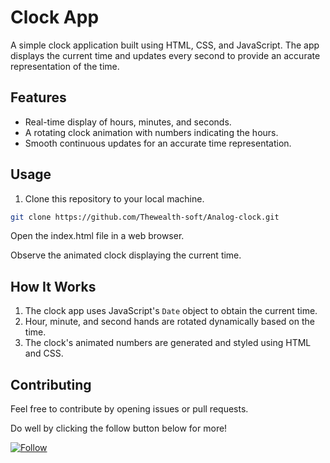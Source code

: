 # Clock App

A simple clock application built using HTML, CSS, and JavaScript. The app displays the current time and updates every second to provide an accurate representation of the time.


## Features

- Real-time display of hours, minutes, and seconds.
- A rotating clock animation with numbers indicating the hours.
- Smooth continuous updates for an accurate time representation.

## Usage

1. Clone this repository to your local machine.

```bash
git clone https://github.com/Thewealth-soft/Analog-clock.git
```

Open the index.html file in a web browser.

Observe the animated clock displaying the current time.

## How It Works

1. The clock app uses JavaScript's `Date` object to obtain the current time.
2. Hour, minute, and second hands are rotated dynamically based on the time.
3. The clock's animated numbers are generated and styled using HTML and CSS.

## Contributing

Feel free to contribute by opening issues or pull requests. <br>

Do well by clicking the follow button below for more! <br>

[![Follow](https://img.shields.io/github/followers/Thewealth-soft?style=social)](https://github.com/Thewealth-soft)

